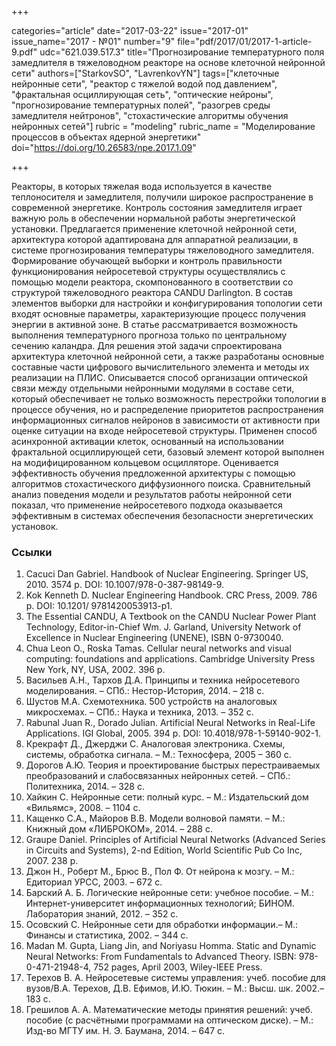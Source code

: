 +++

categories="article"
date="2017-03-22"
issue="2017-01"
issue_name="2017 - №01"
number="9"
file="pdf/2017/01/2017-1-article-9.pdf"
udc="621.039.517.3"
title="Прогнозирование температурного поля замедлителя в тяжеловодном реакторе на основе клеточной нейронной сети"
authors=["StarkovSO", "LavrenkovYN"]
tags=["клеточные нейронные сети", "реактор с тяжелой водой под давлением", "фрактальная осциллирующая сеть", "оптические нейроны", "прогнозирование температурных полей", "разогрев среды замедлителя нейтронов", "стохастические алгоритмы обучения нейронных сетей"]
rubric = "modeling"
rubric_name = "Моделирование процессов в объектах ядерной энергетики"
doi="https://doi.org/10.26583/npe.2017.1.09"

+++

Реакторы, в которых тяжелая вода используется в качестве теплоносителя и замедлителя, получили широкое распространение в современной энергетике. Контроль состояния замедлителя играет важную роль в обеспечении нормальной работы энергетической установки. Предлагается применение клеточной нейронной сети, архитектура которой адаптирована для аппаратной реализации, в системе прогнозирования температуры тяжеловодного замедлителя. Формирование обучающей выборки и контроль правильности функционирования нейросетевой структуры осуществлялись с помощью модели реактора, скомпонованного в соответствии со структурой тяжеловодного реактора CANDU Darlington. В состав элементов выборки для настройки и конфигурирования топологии сети входят основные параметры, характеризующие процесс получения энергии в активной зоне. В статье рассматривается возможность выполнения температурного прогноза только по центральному сечению каландра. Для решения этой задачи спроектирована архитектура клеточной нейронной сети, а также разработаны основные составные части цифрового вычислительного элемента и методы их реализации на ПЛИС. Описывается способ организации оптической связи между отдельными нейронными модулями в составе сети, который обеспечивает не только возможность перестройки топологии в процессе обучения, но и распределение приоритетов распространения информационных сигналов нейронов в зависимости от активности при оценке ситуации на входе нейросетевой структуры. Применен способ асинхронной активации клеток, основанный на использовании фрактальной осциллирующей сети, базовый элемент которой выполнен на модифицированном кольцевом осцилляторе. Оценивается эффективность обучения предложенной архитектуры с помощью алгоритмов стохастического диффузионного поиска. Сравнительный анализ поведения модели и результатов работы нейронной сети показал, что применение нейросетевого подхода оказывается эффективным в системах обеспечения безопасности энергетических установок.

### Ссылки

1. Cacuci Dan Gabriel. Handbook of Nuclear Engineering. Springer US, 2010. 3574 p. DOI: 10.1007/978-0-387-98149-9.
2. Kok Kenneth D. Nuclear Engineering Handbook. CRC Press, 2009. 786 p. DOI: 10.1201/ 9781420053913-p1.
3. The Essential CANDU, A Textbook on the CANDU Nuclear Power Plant Technology, Editor-in-Chief Wm. J. Garland, University Network of Excellence in Nuclear Engineering (UNENE), ISBN 0-9730040.
4. Chua Leon O., Roska Tamas. Cellular neural networks and visual computing: foundations and applications. Cambridge University Press New York, NY, USA, 2002. 396 p.
5. Васильев А.Н., Тархов Д.А. Принципы и техника нейросетевого моделирования. – СПб.: Нестор-История, 2014. – 218 с.
6. Шустов М.А. Схемотехника. 500 устройств на аналоговых микросхемах. – СПб.: Наука и техника, 2013. – 352 с.
7. Rabunal Juan R., Dorado Julian. Artificial Neural Networks in Real-Life Applications. IGI Global, 2005. 394 p. DOI: 10.4018/978-1-59140-902-1.
8. Крекрафт Д., Джерджи С. Аналоговая электроника. Схемы, системы, обработка сигнала. – М.: Техносфера, 2005 – 360 с.
9. Дорогов А.Ю. Теория и проектирование быстрых перестраиваемых преобразований и слабосвязанных нейронных сетей. – СПб.: Политехника, 2014. – 328 с.
10. Хайкин С. Нейронные сети: полный курс. – М.: Издательский дом «Вильямс», 2008. – 1104 с.
11. Кащенко С.А., Майоров В.В. Модели волновой памяти. – М.: Книжный дом «ЛИБРОКОМ», 2014. – 288 с.
12. Graupe Daniel. Principles of Artificial Neural Networks (Advanced Series in Circuits and Systems), 2-nd Edition, World Scientific Pub Co Inc, 2007. 238 p.
13. Джон Н., Роберт М., Брюс В., Пол Ф. От нейрона к мозгу. – М.: Едиториал УРСС, 2003. – 672 с.
14. Барский А. Б. Логические нейронные сети: учебное пособие. – М.: Интернет-университет информационных технологий; БИНОМ. Лаборатория знаний, 2012. – 352 с.
15. Осовский С. Нейронные сети для обработки информации.– М.: Финансы и статистика, 2002. – 344 с.
16. Madan M. Gupta, Liang Jin, and Noriyasu Homma. Static and Dynamic Neural Networks: From Fundamentals to Advanced Theory. ISBN: 978-0-471-21948-4, 752 pages, April 2003, Wiley-IEEE Press.
17. Терехов В. А. Нейросетевые системы управления: учеб. пособие для вузов/В.А. Терехов, Д.В. Ефимов, И.Ю. Тюкин. – М.: Высш. шк. 2002.–183 с.
18. Грешилов А. А. Математические методы принятия решений: учеб. пособие (с расчётными программами на оптическом диске). – М.: Изд-во МГТУ им. Н. Э. Баумана, 2014. – 647 с.